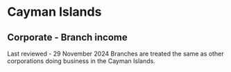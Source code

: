 # Cayman Islands
## Corporate - Branch income
Last reviewed - 29 November 2024
Branches are treated the same as other corporations doing business in the Cayman Islands.
